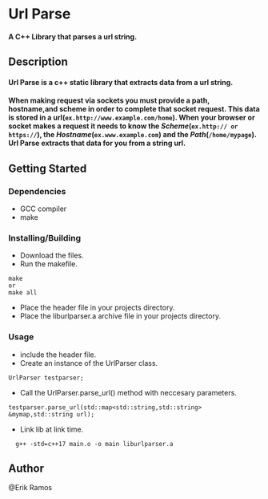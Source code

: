 # Url Parse
#### A C++ Library that parses a url string.

## Description
#### Url Parse is a c++ static library that extracts data from a url string. 
#### When making request via sockets you must provide a path, hostname,and scheme in order to complete that socket request. This data is stored in a url(`ex.http://www.example.com/home`). When your browser or socket makes a request it needs to know the ***Scheme***(`ex.http:// or https://`), the ***Hostname***(`ex.www.example.com`) and the ***Path***(`/home/mypage`). Url Parse extracts that data for you from a string url.

## Getting Started

### Dependencies
- GCC compiler
- make

### Installing/Building
- Download the files.
- Run the makefile.
```
make
or
make all

```
- Place the header file in your projects directory.
- Place the liburlparser.a archive file in your projects directory.

### Usage
- include the header file.
- Create an instance of the UrlParser class.
```
UrlParser testparser;

```
- Call the UrlParser.parse_url() method with neccesary parameters.
```
testparser.parse_url(std::map<std::string,std::string> &mymap,std::string url);
```
- Link lib at link time. 
```
  g++ -std=c++17 main.o -o main liburlparser.a
```
## Author
@Erik Ramos

